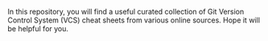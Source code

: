In this repository, you will find a useful curated collection of Git Version Control System (VCS) cheat sheets from various online sources. Hope it will be helpful for you.
